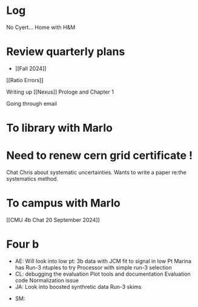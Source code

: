 

# Log

No Cyert... Home with H&M

# Review quarterly plans
- [[Fall 2024]]

[[Ratio Errors]]

Writing up [[Nexus]] Prologe and Chapter 1 

Going through email

# To library with Marlo


# Need to renew cern grid certificate !

Chat Chris about systematic uncertainties. Wants to write a paper re:the systematics method.

# To campus with Marlo

[[CMU 4b Chat 20 September 2024]]


# Four b
- AE: Will look into low pt:  3b data with JCM fit to signal in low Pt
	 Marina has Run-3 ntuples to try 
	 Processor with simple run-3 selection
- CL: debugging the evaluation
	  Plot tools and documentation 
	  Evaluation code 
	  Normalization issue
-  JA: Look into boosted synthretic data
     Run-3 skims
* SM: 